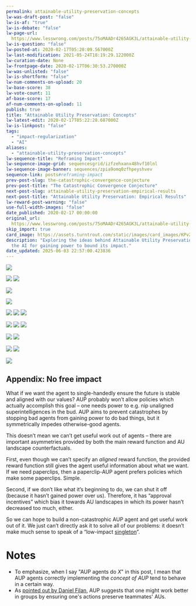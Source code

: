 ```yaml
---
permalink: attainable-utility-preservation-concepts
lw-was-draft-post: "false"
lw-is-af: "true"
lw-is-debate: "false"
lw-page-url: 
  https://www.lesswrong.com/posts/75oMAADr4265AGK3L/attainable-utility-preservation-concepts
lw-is-question: "false"
lw-posted-at: 2020-02-17T05:20:09.567000Z
lw-last-modification: 2021-05-24T18:19:29.122000Z
lw-curation-date: None
lw-frontpage-date: 2020-02-17T06:30:53.270000Z
lw-was-unlisted: "false"
lw-is-shortform: "false"
lw-num-comments-on-upload: 20
lw-base-score: 38
lw-vote-count: 11
af-base-score: 17
af-num-comments-on-upload: 11
publish: true
title: "Attainable Utility Preservation: Concepts"
lw-latest-edit: 2020-02-17T05:22:28.687000Z
lw-is-linkpost: "false"
tags:
  - "impact-regularization"
  - "AI"
aliases:
  - "attainable-utility-preservation-concepts"
lw-sequence-title: "Reframing Impact"
lw-sequence-image-grid: sequencesgrid/izfzehxanx48hvf10lnl
lw-sequence-image-banner: sequences/zpia9omq0zfhpeyshvev
sequence-link: posts#reframing-impact
prev-post-slug: the-catastrophic-convergence-conjecture
prev-post-title: "The Catastrophic Convergence Conjecture"
next-post-slug: attainable-utility-preservation-empirical-results
next-post-title: "Attainable Utility Preservation: Empirical Results"
lw-reward-post-warning: "false"
use-full-width-images: "false"
date_published: 2020-02-17 00:00:00
original_url: 
  https://www.lesswrong.com/posts/75oMAADr4265AGK3L/attainable-utility-preservation-concepts
skip_import: true
card_image: https://assets.turntrout.com/static/images/card_images/KPv2beS.png
description: "Exploring the ideas behind Attainable Utility Preservation: penalize
  the AI for gaining power to bound its impact."
date_updated: 2025-06-03 22:57:00.423836
---
```







![](https://assets.turntrout.com/static/images/posts/hTnYTsJ.avif)

![](https://assets.turntrout.com/static/images/posts/gwVocUy.avif) ![](https://assets.turntrout.com/static/images/posts/KPv2beS.avif)

![](https://assets.turntrout.com/static/images/posts/MYNBKOe.avif)

![](https://assets.turntrout.com/static/images/posts/ZK2qYPZ.avif)

![](https://assets.turntrout.com/static/images/posts/lk8Keid.avif) ![](https://assets.turntrout.com/static/images/posts/kMBZK6d.avif) ![](https://assets.turntrout.com/static/images/posts/FXlUiYj.avif)

![](https://assets.turntrout.com/static/images/posts/hHVvk0Q.avif) ![](https://assets.turntrout.com/static/images/posts/3NMSHHl.avif) ![](https://assets.turntrout.com/static/images/posts/BtzHnUq.avif)

![](https://assets.turntrout.com/static/images/posts/MzW64A5.avif) ![](https://assets.turntrout.com/static/images/posts/mOWK65o.avif)

![](https://assets.turntrout.com/static/images/posts/VDQiChW.avif) ![](https://assets.turntrout.com/static/images/posts/jtxMXJe.avif)

![](https://assets.turntrout.com/static/images/posts/7KcMK3J.avif)

## Appendix: No free impact

What if we want the agent to single-handedly ensure the future is stable and aligned with our values? AUP probably won’t allow policies which actually accomplish this goal – one needs power to e.g. nip unaligned superintelligences in the bud. AUP aims to prevent catastrophes by stopping bad agents from gaining power to do bad things, but it symmetrically impedes otherwise-good agents.

This doesn’t mean we can’t get useful work out of agents – there are important asymmetries provided by both the main reward function and AU landscape counterfactuals.

First, even though we can’t specify an _aligned_ reward function, the provided reward function still gives the agent useful information about what we want. If we need paperclips, then a paperclip-AUP agent prefers policies which make some paperclips. Simple.

Second, if we don’t like what it’s beginning to do, we can shut it off (because it hasn’t gained power over us). Therefore, it has “approval incentives” which bias it towards AU landscapes in which its power hasn’t decreased too much, either.

So we can hope to build a non-catastrophic AUP agent and get useful work out of it. We just can’t directly ask it to solve all of our problems: it doesn’t make much sense to speak of a “low-impact [singleton](https://lesswrong.com/tag/singleton)”.

# Notes

- To emphasize, when I say "AUP agents do $X$" in this post, I mean that AUP agents correctly implementing the _concept of AUP_ tend to behave in a certain way.
- As [pointed out by Daniel Filan](https://www.lesswrong.com/posts/yEa7kwoMpsBgaBCgb/towards-a-new-impact-measure#jJrCTRwTZDZDc3XLx), AUP suggests that one might work better in groups by ensuring one's actions preserve teammates' AUs.
